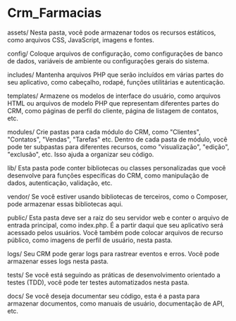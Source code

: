 # Crm_Farmacias
 
assets/
    Nesta pasta, você pode armazenar todos os recursos estáticos, como arquivos CSS, JavaScript, imagens e fontes.


config/
    Coloque arquivos de configuração, como configurações de banco de dados, variáveis de ambiente ou configurações gerais do sistema.


includes/
    Mantenha arquivos PHP que serão incluídos em várias partes do seu aplicativo, como cabeçalho, rodapé, funções utilitárias e autenticação.


templates/
    Armazene os modelos de interface do usuário, como arquivos HTML ou arquivos de modelo PHP que representam diferentes partes do CRM, como páginas de perfil do cliente, página de listagem de contatos, etc.


modules/
    Crie pastas para cada módulo do CRM, como "Clientes", "Contatos", "Vendas", "Tarefas" etc. Dentro de cada pasta de módulo, você pode ter subpastas para diferentes recursos, como "visualização", "edição", "exclusão", etc. Isso ajuda a organizar seu código.


lib/
    Esta pasta pode conter bibliotecas ou classes personalizadas que você desenvolve para funções específicas do CRM, como manipulação de dados, autenticação, validação, etc.


vendor/
    Se você estiver usando bibliotecas de terceiros, como o Composer, pode armazenar essas bibliotecas aqui.


public/
    Esta pasta deve ser a raiz do seu servidor web e conter o arquivo de entrada principal, como index.php. É a partir daqui que seu aplicativo será acessado pelos usuários. Você também pode colocar arquivos de recurso público, como imagens de perfil de usuário, nesta pasta.


logs/
    Seu CRM pode gerar logs para rastrear eventos e erros. Você pode armazenar esses logs nesta pasta.


tests/
    Se você está seguindo as práticas de desenvolvimento orientado a testes (TDD), você pode ter testes automatizados nesta pasta.


docs/
    Se você deseja documentar seu código, esta é a pasta para armazenar documentos, como manuais de usuário, documentação de API, etc.